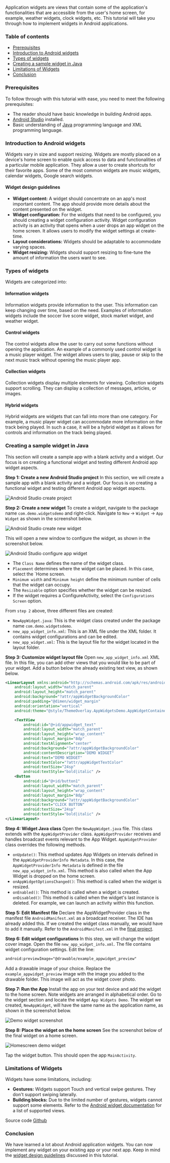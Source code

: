 Application widgets are views that contain some of the application's functionalities that are accessible from the user's home screen, for example, weather widgets, clock widgets, etc. This tutorial will take you through how to implement widgets in Android applications.

### Table of contents
- [Prerequisites](#prerequisites)
- [Introduction to Android widgets](#introduction-to-android-widgets)
- [Types of widgets](#types-of-widgets)
- [Creating a sample widget in Java](#creating-a-sample-widget-in-java)
- [Limitations of Widgets](#limitations-of-widgets)
- [Conclusion](#conclusion)

### Prerequisites
To follow through with this tutorial with ease, you need to meet the following prerequisites:
- The reader should have basic knowledge in building Android apps.
- [Android Studio](https://developer.android.com/studio) installed.
- Basic understanding of [Java](https://www.javatpoint.com/java-programs) programming language and XML programming language.

### Introduction to Android widgets
Widgets vary in size and support resizing. Widgets are mostly placed on a device's home screen to enable quick access to data and functionalities of a particular mobile application. They allow a user to create shortcuts for their favorite apps. Some of the most common widgets are music widgets, calendar widgets, Google search widgets.

#### Widget design guidelines
- **Widget content:** A widget should concentrate on an app's most important content. The app should provide more details about the content presented on the widget.
- **Widget configuration:** For the widgets that need to be configured, you should creating a widget configuration activity. Widget configuration activity is an activity that opens when a user drops an app widget on the home screen. It allows users to modify the widget settings at create-time.
- **Layout considerations:** Widgets should be adaptable to accommodate varying spaces.
- **Widget resizing:** Widgets should support resizing to fine-tune the amount of information the users want to see.

### Types of widgets
Widgets are categorized into:

#### Information widgets
Information widgets provide information to the user. This information  can keep changing over time, based on the need. Examples of information widgets include the soccer live score widget, stock market widget, and weather widget.

#### Control widgets
The control widgets allow the user to carry out some functions without opening the application. An example of a commonly used control widget is a music player widget. The widget allows users to play, pause or skip to the next music track without opening the music player app.

#### Collection widgets
Collection widgets display multiple elements for viewing. Collection widgets support scrolling. They can display a collection of messages, articles, or images.

#### Hybrid widgets
Hybrid widgets are widgets that can fall into more than one category. For example, a music player widget can accommodate more information on the track being played. In such a case, it will be a hybrid widget as it allows for controls and information on the track being played.

### Creating a sample widget in Java
This section will create a sample app with a blank activity and a widget. Our focus is on creating a functional widget and testing different Android app widget aspects.

**Step 1: Create a new Android Studio project**
In this section, we will create a sample app with a blank activity and a widget. Our focus is on creating a functional widget and testing different Android app widget aspects.

![Android Studio create project](/engineering-education/android-application-widgets-tutorial-in-java/android-studio-create-empty-activity-project.jpg)

**Step 2: Create a new widget**
To create a widget, navigate to the package name `com.demo.widgetsdemo` and right-click. Navigate to `New` -> `Widget` -> `App Widget` as shown in the screenshot below.

![Android Studio create new widget](/engineering-education/android-application-widgets-tutorial-in-java/android-studio-create-new-widget.jpg)

This will open a new window to configure the widget, as shown in the screenshot below.

![Android Studio configure app widget](/engineering-education/android-application-widgets-tutorial-in-java/android-studio-configure-app-widget.jpg)

- The `Class Name` defines the name of the widget class.
- `Placement` determines where the widget can be placed. In this case, select the `Home screen.
- `Minimum width` and `Minimum height` define the minimum number of cells that the widget can occupy.
- The `Resizable` option specifies whether the widget can be resized.
- If the widget requires a ConfigureActivity, select the `Configurations Screen` option.

From `step 2` above, three different files are created:
- `NewAppWidget.java`: This is the widget class created under the package name `com.demo.widgetsdemo`.
- `new_app_widget_info.xml`: This is an XML file under the XML folder. It contains widget configurations and can be edited.
- `new_app_widget.xml`: This is the layout file for the widget located in the layout folder.

**Step 3: Customize widget layout file**
Open `new_app_widget_info.xml` XML file. In this file, you can add other views that you would like to be part of your widget. Add a button below the already existing text view, as shown below.

```XML
<LinearLayout xmlns:android="http://schemas.android.com/apk/res/android"
    android:layout_width="match_parent"
    android:layout_height="match_parent"
    android:background="?attr/appWidgetBackgroundColor"
    android:padding="@dimen/widget_margin"
    android:orientation="vertical"
    android:theme="@style/ThemeOverlay.AppWidgetsDemo.AppWidgetContainer">

    <TextView
        android:id="@+id/appwidget_text"
        android:layout_width="match_parent"
        android:layout_height="wrap_content"
        android:layout_margin="8dp"
        android:textAlignment="center"
        android:background="?attr/appWidgetBackgroundColor"
        android:contentDescription="DEMO WIDGET"
        android:text="DEMO WIDGET"
        android:textColor="?attr/appWidgetTextColor"
        android:textSize="24sp"
        android:textStyle="bold|italic" />
    <Button
        android:id="@+id/button1"
        android:layout_width="match_parent"
        android:layout_height="wrap_content"
        android:layout_margin="8dp"
        android:background="?attr/appWidgetBackgroundColor"
        android:text="CLICK BUTTON"
        android:textSize="24sp"
        android:textStyle="bold|italic" />
</LinearLayout>
```

**Step 4: Widget Java class**
Open the `NewAppWidget.java` file. This class extends with the `AppWidgetProvider` class. `AppWidgetProvider` receives and handles broadcast events relevant to the App Widget. `AppWidgetProvider` class overrides the following methods.

- `onUpdate()`: This method updates App Widgets on intervals defined in the `AppWidgetProviderInfo Metadata`. In this case, the `AppWidgetProviderInfo Metadata` is defined in the file `new_app_widget_info.xml`. This method is also called when the App Widget is dropped on the home screen.
- `onAppWidgetOptionsChanged()`: This method is called when the widget is resized.
- `onEnabled()`: This method is called when a widget is created.
`onDisabled()`: This method is called when the widget's last instance is deleted. For example, we can launch an activity within this function.

**Step 5: Edit Manifest file**
Declare the AppWidgetProvider class in the manifest file `AndroidManifest.xml` as a broadcast receiver. The IDE has already added this. If we created the widget class manually, we would have to add it manually. Refer to the `AndroidManifest.xml` in the [final project](https://github.com/manmusa100/App-Widgets-Demo).

**Step 6: Edit widget configurations**
In this step, we will change the widget cover image. Open the file `new_app_widget_info.xml`. The file contains widget configuration settings. Edit the line:

```xml
android:previewImage="@drawable/example_appwidget_preview"
```
Add a drawable image of your choice. Replace the `example_appwidget_preview` image with the image you added to the drawable folder. This image will act as the widget cover photo.

**Step 7: Run the App**
Install the app on your test device and add the widget to the home screen. Note widgets are arranged in alphabetical order. Go to the widget section and locate the widget `App Widgets Demo`. The widget we created, `NewAppWidget`, will have the same name as the application name, as shown in the screenshot below.

![Demo widget screenshot](/engineering-education/android-application-widgets-tutorial-in-java/demo-widget-screenshot.jpg)

**Step 8: Place the widget on the home screen**
See the screenshot below of the final widget on a home screen.

![Homescreen demo widget](/engineering-education/android-application-widgets-tutorial-in-java/home-screen-demo-widget.jpg)

Tap the widget button. This should open the app `MainActivity`.

### Limitations of Widgets
Widgets have some limitations, including:
- **Gestures:** Widgets support Touch and vertical swipe gestures. They don't support swiping laterally.
- **Building blocks:** Due to the limited number of gestures, widgets cannot support some elements. Refer to the [Android widget documentation](https://developer.android.com/guide/topics/appwidgets/index.html#CreatingLayout) for a list of supported views.

Source code [Github](https://github.com/manmusa100/App-Widgets-Demo)

### Conclusion
We have learned a lot about Android application widgets. You can now implement any widget on your existing app or your next app. Keep in mind the [widget design guidelines](#widget-design-guidelines) discussed in this tutorial.

